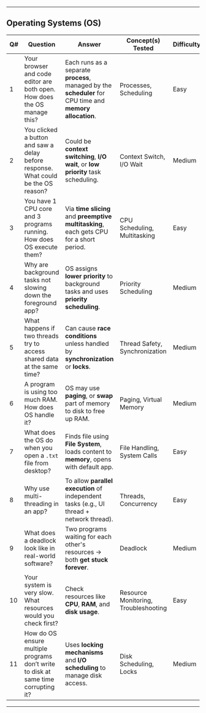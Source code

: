 
---

## Operating Systems (OS)

| Q# | Question                                                                           | Answer                                                                                                    | Concept(s) Tested                    | Difficulty |
| -- | ---------------------------------------------------------------------------------- | --------------------------------------------------------------------------------------------------------- | ------------------------------------ | ---------- |
| 1  | Your browser and code editor are both open. How does the OS manage this?           | Each runs as a separate **process**, managed by the **scheduler** for CPU time and **memory allocation**. | Processes, Scheduling                | Easy       |
| 2  | You clicked a button and saw a delay before response. What could be the OS reason? | Could be **context switching**, **I/O wait**, or **low priority** task scheduling.                        | Context Switch, I/O Wait             | Medium     |
| 3  | You have 1 CPU core and 3 programs running. How does OS execute them?              | Via **time slicing** and **preemptive multitasking**, each gets CPU for a short period.                   | CPU Scheduling, Multitasking         | Easy       |
| 4  | Why are background tasks not slowing down the foreground app?                      | OS assigns **lower priority** to background tasks and uses **priority scheduling**.                       | Priority Scheduling                  | Medium     |
| 5  | What happens if two threads try to access shared data at the same time?            | Can cause **race conditions** unless handled by **synchronization** or **locks**.                         | Thread Safety, Synchronization       | Medium     |
| 6  | A program is using too much RAM. How does OS handle it?                            | OS may use **paging**, or **swap** part of memory to disk to free up RAM.                                 | Paging, Virtual Memory               | Medium     |
| 7 | What does the OS do when you open a `.txt` file from desktop?                      | Finds file using **File System**, loads content to **memory**, opens with default app.                    | File Handling, System Calls          | Easy       |
| 8 | Why use multi-threading in an app?                                                 | To allow **parallel execution** of independent tasks (e.g., UI thread + network thread).                  | Threads, Concurrency                 | Easy       |
| 9 | What does a deadlock look like in real-world software?                             | Two programs waiting for each other's resources → both **get stuck forever**.                             | Deadlock            | Medium     |
| 10 | Your system is very slow. What resources would you check first?              | Check resources like **CPU**, **RAM**, and **disk usage**.            | Resource Monitoring, Troubleshooting | Easy       |
| 11 | How do OS ensure multiple programs don’t write to disk at same time corrupting it? | Uses **locking mechanisms** and **I/O scheduling** to manage disk access.                                 | Disk Scheduling, Locks               | Medium     |

---